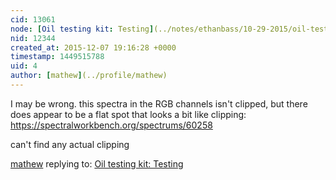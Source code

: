 ```yaml
---
cid: 13061
node: [Oil testing kit: Testing](../notes/ethanbass/10-29-2015/oil-testing-kit-testing)
nid: 12344
created_at: 2015-12-07 19:16:28 +0000
timestamp: 1449515788
uid: 4
author: [mathew](../profile/mathew)
---
```


I may be wrong.  this spectra in the RGB channels isn't clipped, but there does appear to be a flat spot that looks a bit like clipping:
https://spectralworkbench.org/spectrums/60258

can't find any actual clipping

[mathew](../profile/mathew) replying to: [Oil testing kit: Testing](../notes/ethanbass/10-29-2015/oil-testing-kit-testing)

